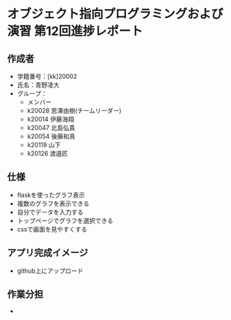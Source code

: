 # オブジェクト指向プログラミングおよび演習 第12回進捗レポート  
  
## 作成者
- 学籍番号：[kk]20002
- 氏名：青野凌大
- グループ： 
    - メンバー
    - k20028 恩澤由樹(チームリーダー)
    - k20014 伊藤海翔
    - k20047 北島弘貴
    - k20054 後藤和真
    - k20119 山下
    - k20126 渡邉匠  

## 仕様
- flaskを使ったグラフ表示
- 複数のグラフを表示できる
- 自分でデータを入力する
- トップページでグラフを選択できる
- cssで画面を見やすくする

## アプリ完成イメージ
- github上にアップロード

## 作業分担
- 


